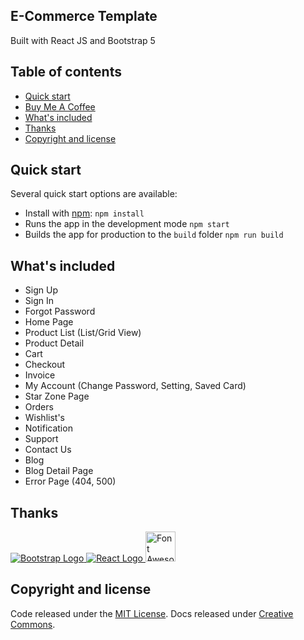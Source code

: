 
## E-Commerce Template

Built with React JS and Bootstrap 5

## Table of contents

- [Quick start](#quick-start)
- [Buy Me A Coffee](#buy-me-a-coffee)
- [What's included](#whats-included)
- [Thanks](#thanks)
- [Copyright and license](#copyright-and-license)

## Quick start

Several quick start options are available:

- Install with [npm](https://www.npmjs.com/): `npm install`
- Runs the app in the development mode `npm start`
- Builds the app for production to the `build` folder `npm run build`


## What's included

- Sign Up
- Sign In
- Forgot Password
- Home Page
- Product List (List/Grid View)
- Product Detail
- Cart
- Checkout
- Invoice
- My Account (Change Password, Setting, Saved Card)
- Star Zone Page
- Orders
- Wishlist's
- Notification
- Support
- Contact Us
- Blog
- Blog Detail Page
- Error Page (404, 500)

## Thanks

<a href="https://www.getbootstrap.com/" title="Bootstrap" target="_blank">
  <img src="https://skillicons.dev/icons?i=bootstrap" alt="Bootstrap Logo">
</a>
<a href="https://reactjs.org/" title="React JS" target="_blank"><img src="https://skillicons.dev/icons?i=react" alt="React Logo">
</a>
<a href="https://fontawesome.com/" title="Font Awesome" target="_blank"><img src="https://upload.wikimedia.org/wikipedia/commons/5/5f/Font_Awesome_logomark_blue.svg" alt="Font Awesome Logo" width="48" height="48">
</a>
  
## Copyright and license

Code released under the [MIT License](https://github.com/twbs/bootstrap/blob/main/LICENSE). Docs released under [Creative Commons](https://creativecommons.org/licenses/by/3.0/).
